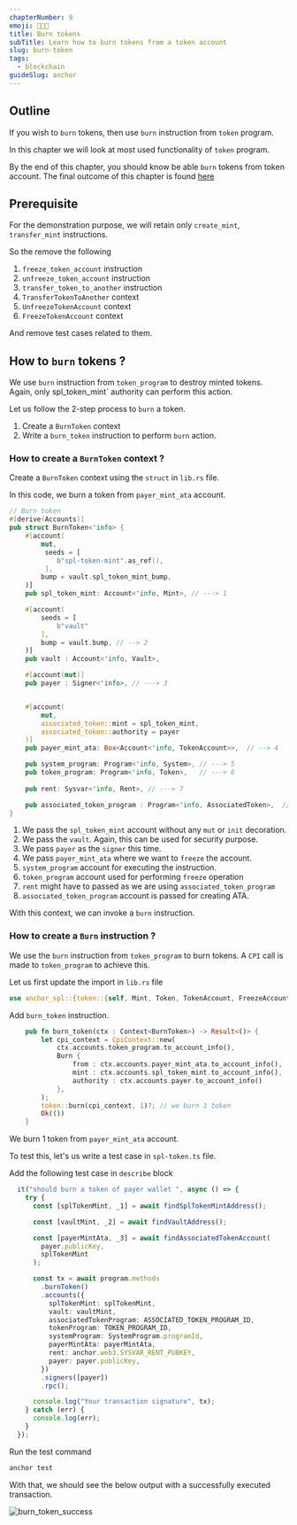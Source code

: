 ```yaml
---
chapterNumber: 9
emoji: 👩🏼‍🎨
title: Burn tokens
subTitle: Learn how to burn tokens from a token account
slug: burn-token
tags:
  - blockchain
guideSlug: anchor
---
```

## Outline

If you wish to `burn` tokens, then use `burn` instruction from `token` program. 

In this chapter we will look at most used functionality of `token` program.

By the end of this chapter, you should know be able `burn` tokens from token account. The final outcome of this chapter is found [here](https://github.com/metablockshq/spl-token-chapters/tree/main/Chapter%209%20-%20Burn%20Tokens)  


## Prerequisite

For the demonstration purpose, we will retain only `create_mint`, `transfer_mint` instructions. 

So the remove the following
1. `freeze_token_account` instruction
2. `unfreeze_token_account` instruction
3. `transfer_token_to_another` instruction
4. `TransferTokenToAnother` context
5. `UnfreezeTokenAccount` context
6. `FreezeTokenAccount` context

And remove test cases related to them.


## How to `burn` tokens ?

We use `burn` instruction from `token_program` to destroy minted tokens. Again, only spl_token_mint` authority can perform this action.

Let us follow the 2-step process to `burn` a token.

1. Create a `BurnToken` context
2. Write a `burn_token` instruction to perform `burn` action.

### How to create a `BurnToken` context ?

Create a `BurnToken` context using the `struct` in `lib.rs` file. 

In this code, we burn a token from `payer_mint_ata` account.  

```rust
// Burn token 
#[derive(Accounts)]
pub struct BurnToken<'info> {
    #[account(
        mut,
         seeds = [
            b"spl-token-mint".as_ref(),
         ],
        bump = vault.spl_token_mint_bump,
    )]
    pub spl_token_mint: Account<'info, Mint>, // ---> 1

    #[account(
        seeds = [
            b"vault"
        ],
        bump = vault.bump, // --> 2
    )]
    pub vault : Account<'info, Vault>, 

    #[account(mut)]
    pub payer : Signer<'info>, // ---> 3


    #[account(
        mut,
        associated_token::mint = spl_token_mint,
        associated_token::authority = payer
    )]
    pub payer_mint_ata: Box<Account<'info, TokenAccount>>,  // --> 4

    pub system_program: Program<'info, System>, // ---> 5
    pub token_program: Program<'info, Token>,   // ---> 6
    
    pub rent: Sysvar<'info, Rent>, // ---> 7

    pub associated_token_program : Program<'info, AssociatedToken>,  // ---> 8
}
```

1. We pass the `spl_token_mint` account without any `mut` or `init` decoration.
2. We pass the `vault`. Again, this can be used for security purpose.
3. We pass `payer` as the `signer` this time. 
4. We pass `payer_mint_ata` where we want to `freeze` the account.
5. `system_program` account for executing the instruction.
6. `token_program` account used for performing `freeze` operation
7. `rent` might have to passed as we are using `associated_token_program`
8. `associated_token_program` account is passed for creating ATA.

With this context, we can invoke a `burn` instruction.

### How to create a `Burn` instruction ?

We use the `burn` instruction from `token_program` to burn tokens. A `CPI` call is made to `token_program` to achieve this.

Let us first update the import in `lib.rs` file

```rust
use anchor_spl::{token::{self, Mint, Token, TokenAccount, FreezeAccount, ThawAccount, Burn}, associated_token::AssociatedToken};
```

Add `burn_token` instruction.

```rust
    pub fn burn_token(ctx : Context<BurnToken>) -> Result<()> {
        let cpi_context = CpiContext::new(
            ctx.accounts.token_program.to_account_info(),
            Burn {
                from : ctx.accounts.payer_mint_ata.to_account_info(),
                mint : ctx.accounts.spl_token_mint.to_account_info(),
                authority : ctx.accounts.payer.to_account_info()
            },
        );
        token::burn(cpi_context, 1)?; // we burn 1 token 
        Ok(())
    }
```

We burn 1 token from `payer_mint_ata` account.

To test this, let's us write a test case in `spl-token.ts` file. 

Add the following test case in `describe` block

```typescript
  it("should burn a token of payer wallet ", async () => {
    try {
      const [splTokenMint, _1] = await findSplTokenMintAddress();

      const [vaultMint, _2] = await findVaultAddress();

      const [payerMintAta, _3] = await findAssociatedTokenAccount(
        payer.publicKey,
        splTokenMint
      );

      const tx = await program.methods
        .burnToken()
        .accounts({
          splTokenMint: splTokenMint,
          vault: vaultMint,
          associatedTokenProgram: ASSOCIATED_TOKEN_PROGRAM_ID,
          tokenProgram: TOKEN_PROGRAM_ID,
          systemProgram: SystemProgram.programId,
          payerMintAta: payerMintAta,
          rent: anchor.web3.SYSVAR_RENT_PUBKEY,
          payer: payer.publicKey,
        })
        .signers([payer])
        .rpc();

      console.log("Your transaction signature", tx);
    } catch (err) {
      console.log(err);
    }
  });
```

Run the test command

```bash
anchor test
```

With that, we should see the below output with a successfully executed transaction.

![](/img/content/guide-chapters/burn_token_success.png "burn_token_success")